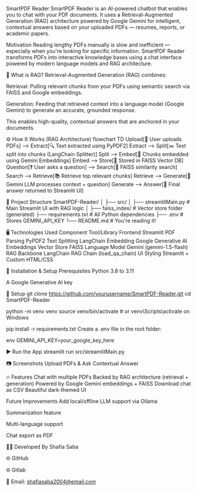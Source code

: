 SmartPDF Reader
SmartPDF Reader is an AI-powered chatbot that enables you to chat with your PDF documents. It uses a Retrieval-Augmented Generation (RAG) architecture powered by Google Gemini for intelligent, contextual answers based on your uploaded PDFs — resumes, reports, or academic papers.

Motivation
Reading lengthy PDFs manually is slow and inefficient — especially when you're looking for specific information. SmartPDF Reader transforms PDFs into interactive knowledge bases using a chat interface powered by modern language models and RAG architecture.

🤖 What is RAG?
Retrieval-Augmented Generation (RAG) combines:

Retrieval: Pulling relevant chunks from your PDFs using semantic search via FAISS and Google embeddings.

Generation: Feeding that retrieved context into a language model (Google Gemini) to generate an accurate, grounded response.

This enables high-quality, contextual answers that are anchored in your documents.

⚙️ How It Works (RAG Architecture)
flowchart TD
Upload[📄 User uploads PDFs] --> Extract[🔍 Text extracted using PyPDF2]
Extract --> Split[✂️ Text split into chunks (LangChain Splitter)]
Split --> Embed[🔡 Chunks embedded using Gemini Embeddings]
Embed --> Store[🧠 Stored in FAISS Vector DB]
Question[❓ User asks a question] --> Search[🔎 FAISS similarity search]
Search --> Retrieve[📚 Retrieve top relevant chunks]
Retrieve --> Generate[🧠 Gemini LLM processes context + question]
Generate --> Answer[💬 Final answer returned to Streamlit UI]

📁 Project Structure
SmartPDF-Reader/
│
├── src/
│ ├── streamlitMain.py # Main Streamlit UI with RAG logic
│
├── faiss_index/ # Vector store folder (generated)
├── requirements.txt # All Python dependencies
├── .env # Stores GEMINI_API_KEY
└── README.md # You're reading it!

🖥️ Technologies Used
Component Tool/Library
Frontend Streamlit
PDF Parsing PyPDF2
Text Splitting LangChain
Embedding Google Generative AI Embeddings
Vector Store FAISS
Language Model Gemini (gemini-1.5-flash)
RAG Backbone LangChain RAG Chain (load_qa_chain)
UI Styling Streamlit + Custom HTML/CSS

🚀 Installation & Setup
Prerequisites
Python 3.8 to 3.11

A Google Generative AI key

🔧 Setup
git clone https://github.com/yourusername/SmartPDF-Reader.git
cd SmartPDF-Reader

python -m venv venv
source venv/bin/activate # or venv\Scripts\activate on Windows

pip install -r requirements.txt
Create a .env file in the root folder:

env
GEMINI_API_KEY=your_google_key_here

▶️ Run the App
streamlit run src/streamlitMain.py

📷 Screenshots
Upload PDFs & Ask Contextual Answer

🔥 Features
Chat with multiple PDFs
Backed by RAG architecture (retrieval + generation)
Powered by Google Gemini embeddings + FAISS
Download chat as CSV
Beautiful dark-themed UI

Future Improvements
Add local/offline LLM support via Ollama

Summarization feature

Multi-language support

Chat export as PDF

👩‍💻 Developed By
Shafia Saba

🌐 GitHub

🌐 Gitlab

📧 Email: shafiasaba2004@email.com
